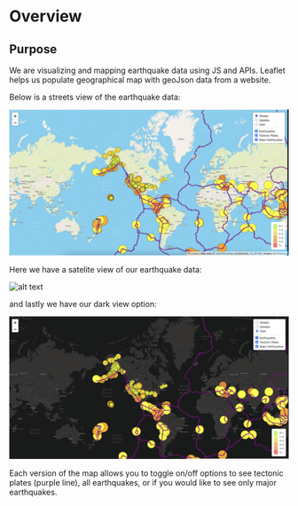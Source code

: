 # Overview

## Purpose

We are visualizing and mapping earthquake data using JS and APIs. Leaflet helps us populate geographical map with geoJson data from a website.

Below is a streets view of the earthquake data:

![alt text](https://github.com/lopezroxann/Mapping_Earthquakes/blob/main/Earthquake_Challenge/Resources/streets.png)

Here we have a satelite view of our earthquake data:

![alt text](https://github.com/lopezroxann/Mapping_Earthquakes/blob/main/Earthquake_Challenge/Resources/satellite.png)

and lastly we have our dark view option:

![alt text](https://github.com/lopezroxann/Mapping_Earthquakes/blob/main/Earthquake_Challenge/Resources/dark.png)

Each version of the map allows you to toggle on/off options to see tectonic plates (purple line), all earthquakes, or if you would like to see only major earthquakes.
